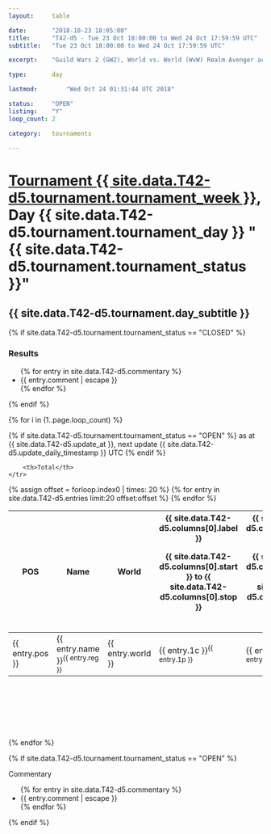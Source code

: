 ```yaml
---
layout: 	table

date: 		"2018-10-23 18:05:00"
title: 		"T42-d5 - Tue 23 Oct 18:00:00 to Wed 24 Oct 17:59:59 UTC"
subtitle: 	"Tue 23 Oct 18:00:00 to Wed 24 Oct 17:59:59 UTC"

excerpt:    "Guild Wars 2 (GW2), World vs. World (WvW) Realm Avenger achivement Tournament. \"Every Kill Counts\""

type:       day

lastmod: 		"Wed Oct 24 01:31:44 UTC 2018"

status:     "OPEN"
listing:    "Y"
loop_count: 2

category: 	tournaments

---
```

<div class="table_header">
    <h1><a href="{{ site.data.T42-d5.tournament.week_url }}">Tournament {{ site.data.T42-d5.tournament.tournament_week }}</a>, Day {{ site.data.T42-d5.tournament.tournament_day }} "{{ site.data.T42-d5.tournament.tournament_status }}"</h1>
    <h2>{{ site.data.T42-d5.tournament.day_subtitle }}</h2> 
</div>

{% if site.data.T42-d5.tournament.tournament_status == "CLOSED" %} 
<div class="commentary">
  <h3>Results</h3>
  <ul>
    {% for entry in site.data.T42-d5.commentary %}
    <li class="commentary_list">{{ entry.comment | escape }}</li>
    {% endfor %}
  </ul>
</div>
{% endif %}


{% for i in (1..page.loop_count) %}

{% if site.data.T42-d5.tournament.tournament_status == "OPEN" %} 
<span class="table_nextupdate">as at {{ site.data.T42-d5.update_at }}, next update {{ site.data.T42-d5.update_daily_timestamp }} UTC</span> 
{% endif %}

<table class="day_table">
  <colgroup>
    <col style="width:18px">
    <col style="width:55px">
    <col style="width:55px">
    <col style="width:12px">
    <col style="width:12px">
    <col style="width:12px">
    <col style="width:12px">
    <col style="width:12px">
    <col style="width:12px">
    <col style="width:12px">
    <col style="width:12px">
    <col style="width:12px">
    <col style="width:12px">
    <col style="width:12px">
    <col style="width:12px">
    <col style="width:12px">
    <col style="width:12px">
    <col style="width:12px">
    <col style="width:12px">
    <col style="width:12px">
    <col style="width:12px">
    <col style="width:12px">
    <col style="width:12px">
    <col style="width:12px">
    <col style="width:12px">
    <col style="width:12px">
    <col style="width:12px">
    <col style="width:18px">
  </colgroup>  
  <thead>
    <tr>
        <th>POS</th>
        <th class="AlignLeft">Name</th>
        <th class="AlignLeft">World</th>

<th><div class="label">{{ site.data.T42-d5.columns[0].label }}<p class="onhover">{{ site.data.T42-d5.columns[0].start }} to {{ site.data.T42-d5.columns[0].stop }}</p></div>​</th>
<th><div class="label">{{ site.data.T42-d5.columns[1].label }}<p class="onhover">{{ site.data.T42-d5.columns[1].start }} to {{ site.data.T42-d5.columns[1].stop }}</p></div>​</th>
<th><div class="label">{{ site.data.T42-d5.columns[2].label }}<p class="onhover">{{ site.data.T42-d5.columns[2].start }} to {{ site.data.T42-d5.columns[2].stop }}</p></div>​</th>
<th><div class="label">{{ site.data.T42-d5.columns[3].label }}<p class="onhover">{{ site.data.T42-d5.columns[3].start }} to {{ site.data.T42-d5.columns[3].stop }}</p></div>​</th>
<th><div class="label">{{ site.data.T42-d5.columns[4].label }}<p class="onhover">{{ site.data.T42-d5.columns[4].start }} to {{ site.data.T42-d5.columns[4].stop }}</p></div>​</th>
<th><div class="label">{{ site.data.T42-d5.columns[5].label }}<p class="onhover">{{ site.data.T42-d5.columns[5].start }} to {{ site.data.T42-d5.columns[5].stop }}</p></div>​</th>
<th><div class="label">{{ site.data.T42-d5.columns[6].label }}<p class="onhover">{{ site.data.T42-d5.columns[6].start }} to {{ site.data.T42-d5.columns[6].stop }}</p></div>​</th>
<th><div class="label">{{ site.data.T42-d5.columns[7].label }}<p class="onhover">{{ site.data.T42-d5.columns[7].start }} to {{ site.data.T42-d5.columns[7].stop }}</p></div>​</th>
<th><div class="label">{{ site.data.T42-d5.columns[8].label }}<p class="onhover">{{ site.data.T42-d5.columns[8].start }} to {{ site.data.T42-d5.columns[8].stop }}</p></div>​</th>
<th><div class="label">{{ site.data.T42-d5.columns[9].label }}<p class="onhover">{{ site.data.T42-d5.columns[9].start }} to {{ site.data.T42-d5.columns[9].stop }}</p></div>​</th>
<th><div class="label">{{ site.data.T42-d5.columns[10].label }}<p class="onhover">{{ site.data.T42-d5.columns[10].start }} to {{ site.data.T42-d5.columns[10].stop }}</p></div>​</th>

<th><div class="label">{{ site.data.T42-d5.columns[11].label }}<p class="onhover">{{ site.data.T42-d5.columns[11].start }} to {{ site.data.T42-d5.columns[11].stop }}</p></div>​</th>
<th><div class="label">{{ site.data.T42-d5.columns[12].label }}<p class="onhover">{{ site.data.T42-d5.columns[12].start }} to {{ site.data.T42-d5.columns[12].stop }}</p></div>​</th>
<th><div class="label">{{ site.data.T42-d5.columns[13].label }}<p class="onhover">{{ site.data.T42-d5.columns[13].start }} to {{ site.data.T42-d5.columns[13].stop }}</p></div>​</th>
<th><div class="label">{{ site.data.T42-d5.columns[14].label }}<p class="onhover">{{ site.data.T42-d5.columns[14].start }} to {{ site.data.T42-d5.columns[14].stop }}</p></div>​</th>
<th><div class="label">{{ site.data.T42-d5.columns[15].label }}<p class="onhover">{{ site.data.T42-d5.columns[15].start }} to {{ site.data.T42-d5.columns[15].stop }}</p></div>​</th>
<th><div class="label">{{ site.data.T42-d5.columns[16].label }}<p class="onhover">{{ site.data.T42-d5.columns[16].start }} to {{ site.data.T42-d5.columns[16].stop }}</p></div>​</th>
<th><div class="label">{{ site.data.T42-d5.columns[17].label }}<p class="onhover">{{ site.data.T42-d5.columns[17].start }} to {{ site.data.T42-d5.columns[17].stop }}</p></div>​</th>
<th><div class="label">{{ site.data.T42-d5.columns[18].label }}<p class="onhover">{{ site.data.T42-d5.columns[18].start }} to {{ site.data.T42-d5.columns[18].stop }}</p></div>​</th>
<th><div class="label">{{ site.data.T42-d5.columns[19].label }}<p class="onhover">{{ site.data.T42-d5.columns[19].start }} to {{ site.data.T42-d5.columns[19].stop }}</p></div>​</th>
<th><div class="label">{{ site.data.T42-d5.columns[20].label }}<p class="onhover">{{ site.data.T42-d5.columns[20].start }} to {{ site.data.T42-d5.columns[20].stop }}</p></div>​</th>

<th><div class="label">{{ site.data.T42-d5.columns[21].label }}<p class="onhover">{{ site.data.T42-d5.columns[21].start }} to {{ site.data.T42-d5.columns[21].stop }}</p></div>​</th>
<th><div class="label">{{ site.data.T42-d5.columns[22].label }}<p class="onhover">{{ site.data.T42-d5.columns[22].start }} to {{ site.data.T42-d5.columns[22].stop }}</p></div>​</th>
<th><div class="label">{{ site.data.T42-d5.columns[23].label }}<p class="onhover">{{ site.data.T42-d5.columns[23].start }} to {{ site.data.T42-d5.columns[23].stop }}</p></div>​</th>

        <th>Total</th>
    </tr>
  </thead>
  {% assign offset = forloop.index0 | times: 20 %}
<tbody>
{% for entry in site.data.T42-d5.entries limit:20 offset:offset %}
  <tr>
    <td class="pl{{ entry.pos }}">{{ entry.pos }}</td>
    <td class="AlignLeft">{{ entry.name }}<sup>{{ entry.reg }}</sup></td>
    <td class="AlignLeft">{{ entry.world }}</td>
    <td class="pl{{ entry.1p }}">{{ entry.1c }}<sup>{{ entry.1p }}</sup></td>
    <td class="pl{{ entry.2p }}">{{ entry.2c }}<sup>{{ entry.2p }}</sup></td>
    <td class="pl{{ entry.3p }}">{{ entry.3c }}<sup>{{ entry.3p }}</sup></td>
    <td class="pl{{ entry.4p }}">{{ entry.4c }}<sup>{{ entry.4p }}</sup></td>
    <td class="pl{{ entry.5p }}">{{ entry.5c }}<sup>{{ entry.5p }}</sup></td>
    <td class="pl{{ entry.6p }}">{{ entry.6c }}<sup>{{ entry.6p }}</sup></td>
    <td class="pl{{ entry.7p }}">{{ entry.7c }}<sup>{{ entry.7p }}</sup></td>
    <td class="pl{{ entry.8p }}">{{ entry.8c }}<sup>{{ entry.8p }}</sup></td>
    <td class="pl{{ entry.9p }}">{{ entry.9c }}<sup>{{ entry.9p }}</sup></td>
    <td class="pl{{ entry.10p }}">{{ entry.10c }}<sup>{{ entry.10p }}</sup></td>
    <td class="pl{{ entry.11p }}">{{ entry.11c }}<sup>{{ entry.11p }}</sup></td>
    <td class="pl{{ entry.12p }}">{{ entry.12c }}<sup>{{ entry.12p }}</sup></td>
    <td class="pl{{ entry.13p }}">{{ entry.13c }}<sup>{{ entry.13p }}</sup></td>
    <td class="pl{{ entry.14p }}">{{ entry.14c }}<sup>{{ entry.14p }}</sup></td>
    <td class="pl{{ entry.15p }}">{{ entry.15c }}<sup>{{ entry.15p }}</sup></td>
    <td class="pl{{ entry.16p }}">{{ entry.16c }}<sup>{{ entry.16p }}</sup></td>
    <td class="pl{{ entry.17p }}">{{ entry.17c }}<sup>{{ entry.17p }}</sup></td>
    <td class="pl{{ entry.18p }}">{{ entry.18c }}<sup>{{ entry.18p }}</sup></td>
    <td class="pl{{ entry.19p }}">{{ entry.19c }}<sup>{{ entry.19p }}</sup></td>
    <td class="pl{{ entry.20p }}">{{ entry.20c }}<sup>{{ entry.20p }}</sup></td>
    <td class="pl{{ entry.21p }}">{{ entry.21c }}<sup>{{ entry.21p }}</sup></td>
    <td class="pl{{ entry.22p }}">{{ entry.22c }}<sup>{{ entry.22p }}</sup></td>
    <td class="pl{{ entry.23p }}">{{ entry.23c }}<sup>{{ entry.23p }}</sup></td>
    <td class="pl{{ entry.24p }}">{{ entry.24c }}<sup>{{ entry.24p }}</sup></td>
    <td>{{ entry.total }}</td>
  </tr>
{% endfor %}  
</tbody>
</table>
<div class="leaderboard">
  <script async src="//pagead2.googlesyndication.com/pagead/js/adsbygoogle.js"></script>
  <!-- 728x90 -->
  <ins class="adsbygoogle"
       style="display:inline-block;width:728px;height:90px"
       data-ad-client="ca-pub-3274917281288240"
       data-ad-slot="3870538733"></ins>
  <script>
  (adsbygoogle = window.adsbygoogle || []).push({});
  </script>    
</div>
<br />
{% endfor %}

{% if site.data.T42-d5.tournament.tournament_status == "OPEN" %} 
<div class="commentary">
  <span class="commentary_title">Commentary</span>
  <ul>
    {% for entry in site.data.T42-d5.commentary %}
    <li class="commentary_list">{{ entry.comment | escape }}</li>
    {% endfor %}
  </ul>
</div>
{% endif %}


